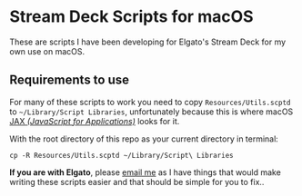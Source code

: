 # Stream Deck Scripts for macOS

These are scripts I have been developing for Elgato's Stream Deck for my own use on macOS. 

## Requirements to use
For many of these scripts to work you need to copy `Resources/Utils.scptd` to `~/Library/Script Libraries`, unfortunately because this is where macOS [JAX _(JavaScript for Applications)_](https://github.com/JXA-Cookbook/JXA-Cookbook/wiki) looks for it.

With the root directory of this repo as your current directory in terminal:

``` 
cp -R Resources/Utils.scptd ~/Library/Script\ Libraries
```


**If you are with Elgato**, please [email me](mailto:mike@newclarity.net?subject=From+Elgato+about+Stream+Deck+Scripts) as I have things that would make writing these scripts easier and that should be simple for you to fix.. 
